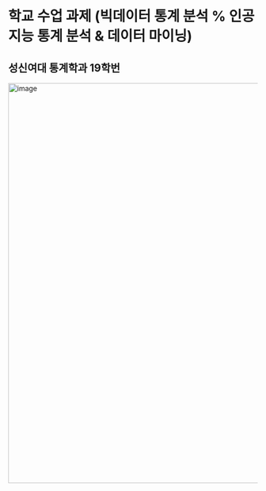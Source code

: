 # 학교 수업 과제 (빅데이터 통계 분석 % 인공지능 통계 분석 & 데이터 마이닝)
## 성신여대 통계학과 19학번
<img width="807" alt="image" src="https://user-images.githubusercontent.com/91936267/226153660-5dab1139-7ad7-4dd2-bd55-71d3ca0cb2d5.png">
